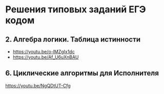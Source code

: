 # Решения типовых заданий ЕГЭ кодом
## 2. Алгебра логики. Таблица истинности
- https://youtu.be/o-lMZgIx1dc
- https://youtu.be/Af_U6uXnBAU
## 6. Циклические алгоритмы для Исполнителя
https://youtu.be/NgQDtUT-Cfg
